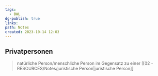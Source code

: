 ```yaml
---
tags:
  - BWL
dg-publish: true
links: 
path: Notes
created: 2023-10-14 12:03
---
```

## Privatpersonen 
> natürliche Person/menschliche Person im Gegensatz zu einer [[02 - RESOURCES/Notes/juristische Person\|juristische Person]]

